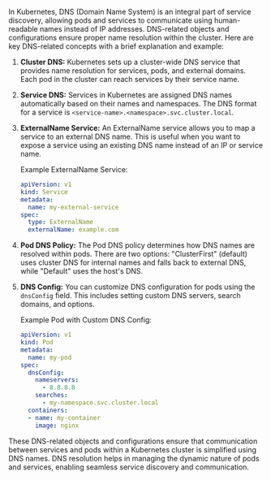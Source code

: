 In Kubernetes, DNS (Domain Name System) is an integral part of service discovery, allowing pods and services to communicate using human-readable names instead of IP addresses. DNS-related objects and configurations ensure proper name resolution within the cluster. Here are key DNS-related concepts with a brief explanation and example:

1. **Cluster DNS:**
   Kubernetes sets up a cluster-wide DNS service that provides name resolution for services, pods, and external domains. Each pod in the cluster can reach services by their service name.

2. **Service DNS:**
   Services in Kubernetes are assigned DNS names automatically based on their names and namespaces. The DNS format for a service is `<service-name>.<namespace>.svc.cluster.local`.

3. **ExternalName Service:**
   An ExternalName service allows you to map a service to an external DNS name. This is useful when you want to expose a service using an existing DNS name instead of an IP or service name.

   Example ExternalName Service:
   ```yaml
   apiVersion: v1
   kind: Service
   metadata:
     name: my-external-service
   spec:
     type: ExternalName
     externalName: example.com
   ```

4. **Pod DNS Policy:**
   The Pod DNS policy determines how DNS names are resolved within pods. There are two options: "ClusterFirst" (default) uses cluster DNS for internal names and falls back to external DNS, while "Default" uses the host's DNS.

5. **DNS Config:**
   You can customize DNS configuration for pods using the `dnsConfig` field. This includes setting custom DNS servers, search domains, and options.

   Example Pod with Custom DNS Config:
   ```yaml
   apiVersion: v1
   kind: Pod
   metadata:
     name: my-pod
   spec:
     dnsConfig:
       nameservers:
         - 8.8.8.8
       searches:
         - my-namespace.svc.cluster.local
     containers:
     - name: my-container
       image: nginx
   ```

These DNS-related objects and configurations ensure that communication between services and pods within a Kubernetes cluster is simplified using DNS names. DNS resolution helps in managing the dynamic nature of pods and services, enabling seamless service discovery and communication.